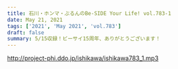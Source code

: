 ```yaml
---
title: 石川・ホンマ・ぶるんのBe-SIDE Your Life! vol.783-1
date: May 21, 2021
tags: ['2021', 'May 2021', 'vol.783']
draft: false
summary: 5/15収録！ビーサイ15周年、ありがとうございます！
---
```


http://project-phi.ddo.jp/ishikawa/ishikawa783_1.mp3
